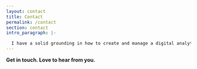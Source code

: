 ```yaml
---
layout: contact
title: Contact
permalink: /contact
section: contact
intro_paragraph: |-

  I have a solid grounding in how to create and manage a digital analytics program to drive   measurable business improvement. Using Google Analytics, Google Tag Manager and Machine Learning, I help marketers gain more actionable insight and optimisation opportunities.
---
```


**Get in touch. Love to hear from you.**
